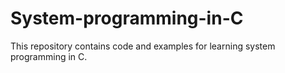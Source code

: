 # System-programming-in-C
 This repository contains code and examples for learning system programming in C. 
